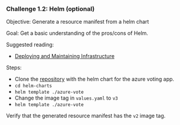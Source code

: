 ### Challenge 1.2: Helm (optional)
Objective: Generate a resource manifest from a helm chart

Goal: Get a basic understanding of the pros/cons of Helm.

Suggested reading:
- [Deploying and Maintaining Infrastructure](https://github.com/microsoft/bedrock/blob/docs_spk/docs/infrastructure.md)

Steps:
- Clone the [repository](https://github.com/edaena/helm-charts) with the helm chart for the azure voting app. 
- `cd helm-charts`
- `helm template ./azure-vote`
- Change the image tag in `values.yaml` to `v3`
- `helm template ./azure-vote`

Verify that the generated resource manifest has the `v2` image tag.
